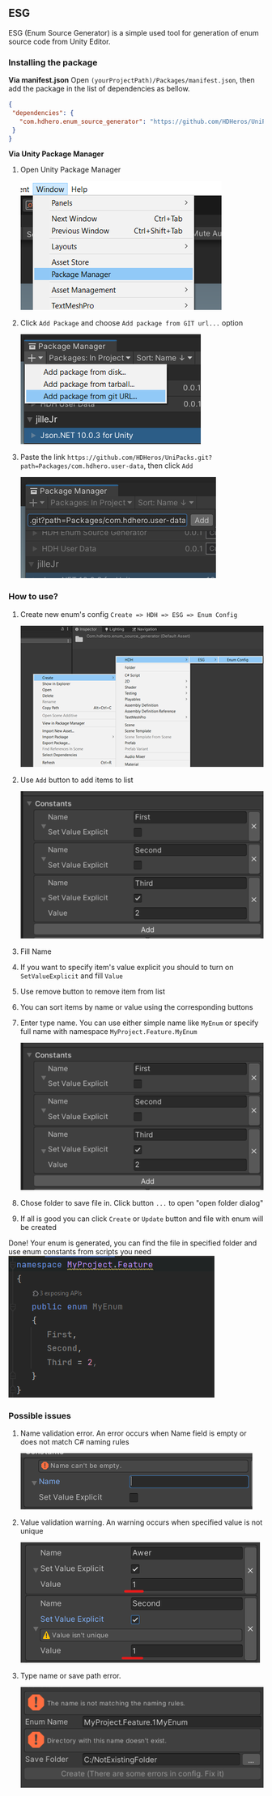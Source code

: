 ## ESG
ESG (Enum Source Generator) is a simple used tool for generation of enum source code from Unity Editor.  

### Installing the package 
**Via manifest.json**
Open `(yourProjectPath)/Packages/manifest.json`, then add the package in the list of dependencies as bellow.

 ```json
 {
  "dependencies": {
    "com.hdhero.enum_source_generator": "https://github.com/HDHeros/UniPacks.git?path=Packages/com.hdhero.enum_source_generator"
  }
}
```

**Via Unity Package Manager**
1. Open Unity Package Manager

   ![](https://github.com/HDHeros/UniPacks/blob/main/Docs/UserData/userdata_install_viaupm_1.png)
2. Click `Add Package` and choose `Add package from GIT url...` option

   ![](https://github.com/HDHeros/UniPacks/blob/main/Docs/UserData/userdata_install_viaupm_2.png)
3. Paste the link `https://github.com/HDHeros/UniPacks.git?path=Packages/com.hdhero.user-data`, then click `Add`

   ![](https://github.com/HDHeros/UniPacks/blob/main/Docs/UserData/userdata_install_viaupm_3.png)

### How to use?
1. Create new enum's config `Create => HDH => ESG => Enum Config`  

   ![](https://github.com/HDHeros/UniPacks/blob/main/Docs/EnumGen/esg_create-config.png)  
2. Use `Add` button to add items to list  

   ![](https://github.com/HDHeros/UniPacks/blob/main/Docs/EnumGen/esg_items-list.png)  
3. Fill Name  
4. If you want to specify item's value explicit you should to turn on `SetValueExplicit` and fill `Value`  
5. Use remove button to remove item from list  
6. You can sort items by name or value using the corresponding buttons  
7. Enter type name. You can use either simple name like `MyEnum` or specify full name with namespace `MyProject.Feature.MyEnum`   

   ![](https://github.com/HDHeros/UniPacks/blob/main/Docs/EnumGen/esg_items-list.png)  
8. Chose folder to save file in. Click button `...` to open "open folder dialog"
9. If all is good you can click `Create` or `Update` button and file with enum will be created

Done! Your enum is generated, you can find the file in specified folder and use enum constants from scripts you need
   ![](https://github.com/HDHeros/UniPacks/blob/main/Docs/EnumGen/esg_result.png)  

### Possible issues
1. Name validation error. An error occurs when Name field is empty or does not match C# naming rules  
   
   ![](https://github.com/HDHeros/UniPacks/blob/main/Docs/EnumGen/esg_name-validation.png)  
2. Value validation warning. An warning occurs when specified value is not unique  
   
   ![](https://github.com/HDHeros/UniPacks/blob/main/Docs/EnumGen/esg_value-validation.png)  
3. Type name or save path error.
   
   ![](https://github.com/HDHeros/UniPacks/blob/main/Docs/EnumGen/esg_name-path-validation.png)  


